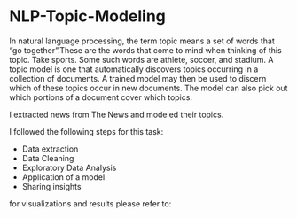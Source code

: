 # NLP-Topic-Modeling

In natural language processing, the term topic means a set of words that “go together”.These are the words that come to mind when thinking of this topic. Take sports. Some such words are athlete, soccer, and stadium.
A topic model is one that automatically discovers topics occurring in a collection of documents. A trained model may then be used to discern which of these topics occur in new documents. The model can also pick out which portions of a document cover which topics.

I extracted news from The News and modeled their topics.

I followed the following steps for this task:
- Data extraction
- Data Cleaning
- Exploratory Data Analysis
- Application of a model
- Sharing insights

for visualizations and results please refer to:


